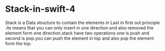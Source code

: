 # Stack-in-swift-4

Stack is a Data structure to contain the elements in Last in first out principle .its means that you can only insert in one direction and also removed the element form one direction.stack have two operations one is push and second is pop.you can push the element in top and also pop the element form the top.
